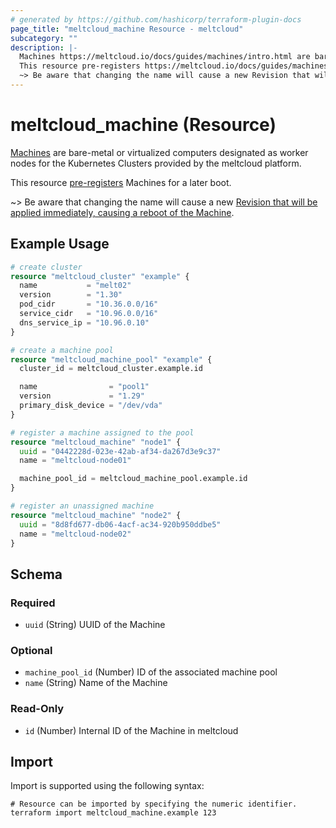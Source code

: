 ```yaml
---
# generated by https://github.com/hashicorp/terraform-plugin-docs
page_title: "meltcloud_machine Resource - meltcloud"
subcategory: ""
description: |-
  Machines https://meltcloud.io/docs/guides/machines/intro.html are bare-metal or virtualized computers designated as worker nodes for the Kubernetes Clusters provided by the meltcloud platform.
  This resource pre-registers https://meltcloud.io/docs/guides/machines/intro.html#pre-register Machines for a later boot.
  ~> Be aware that changing the name will cause a new Revision that will be applied immediately, causing a reboot of the Machine https://meltcloud.io/docs/guides/machines/intro.html#revisions.
---
```


# meltcloud_machine (Resource)

[Machines](https://meltcloud.io/docs/guides/machines/intro.html) are bare-metal or virtualized computers designated as worker nodes for the Kubernetes Clusters provided by the meltcloud platform.

This resource [pre-registers](https://meltcloud.io/docs/guides/machines/intro.html#pre-register) Machines for a later boot.

~> Be aware that changing the name will cause a new [Revision that will be applied immediately, causing a reboot of the Machine](https://meltcloud.io/docs/guides/machines/intro.html#revisions).

## Example Usage

```terraform
# create cluster
resource "meltcloud_cluster" "example" {
  name           = "melt02"
  version        = "1.30"
  pod_cidr       = "10.36.0.0/16"
  service_cidr   = "10.96.0.0/16"
  dns_service_ip = "10.96.0.10"
}

# create a machine pool
resource "meltcloud_machine_pool" "example" {
  cluster_id = meltcloud_cluster.example.id

  name                = "pool1"
  version             = "1.29"
  primary_disk_device = "/dev/vda"
}

# register a machine assigned to the pool
resource "meltcloud_machine" "node1" {
  uuid = "0442228d-023e-42ab-af34-da267d3e9c37"
  name = "meltcloud-node01"

  machine_pool_id = meltcloud_machine_pool.example.id
}

# register an unassigned machine
resource "meltcloud_machine" "node2" {
  uuid = "8d8fd677-db06-4acf-ac34-920b950ddbe5"
  name = "meltcloud-node02"
}
```

<!-- schema generated by tfplugindocs -->
## Schema

### Required

- `uuid` (String) UUID of the Machine

### Optional

- `machine_pool_id` (Number) ID of the associated machine pool
- `name` (String) Name of the Machine

### Read-Only

- `id` (Number) Internal ID of the Machine in meltcloud

## Import

Import is supported using the following syntax:

```shell
# Resource can be imported by specifying the numeric identifier.
terraform import meltcloud_machine.example 123
```
